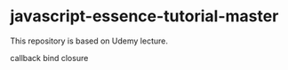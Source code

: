 # javascript-essence-tutorial-master
This repository is based on Udemy lecture.

callback
bind
closure
